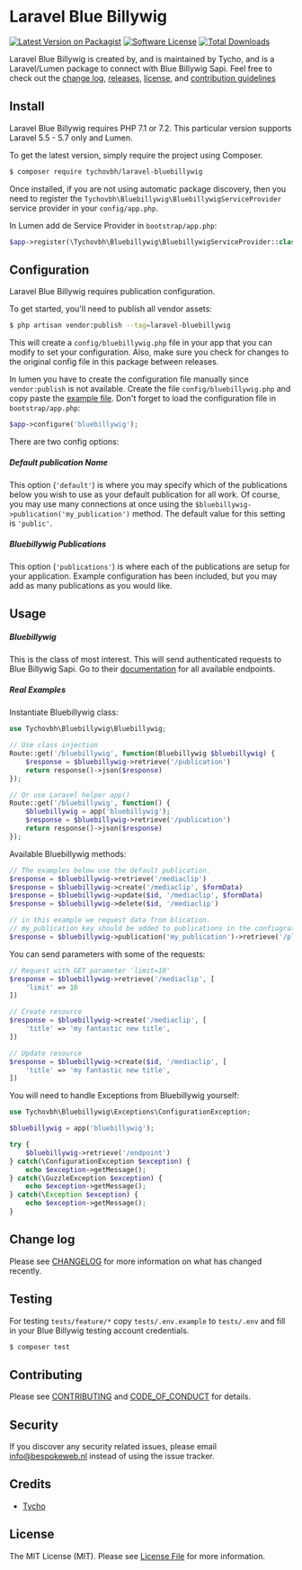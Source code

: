 # Laravel Blue Billywig

[![Latest Version on Packagist][ico-version]][link-packagist]
[![Software License][ico-license]](LICENSE.md)
[![Total Downloads][ico-downloads]][link-downloads]


Laravel Blue Billywig is created by, and is maintained by Tycho, and is a Laravel/Lumen package to connect with Blue Billywig Sapi. Feel free to check out the [change log](CHANGELOG.md), [releases](https://github.com/tychovbh/laravel-bluebillywig/releases), [license](LICENSE), and [contribution guidelines](CONTRIBUTING.md)

## Install

Laravel Blue Billywig requires PHP 7.1 or 7.2. This particular version supports Laravel 5.5 - 5.7 only and Lumen.

To get the latest version, simply require the project using Composer.

``` bash
$ composer require tychovbh/laravel-bluebillywig
```

Once installed, if you are not using automatic package discovery, then you need to register the `Tychovbh\Bluebillywig\BluebillywigServiceProvider` service provider in your `config/app.php`.

In Lumen add de Service Provider in `bootstrap/app.php`:
```php
$app->register(\Tychovbh\Bluebillywig\BluebillywigServiceProvider::class);
```

## Configuration

Laravel Blue Billywig requires publication configuration.

To get started, you'll need to publish all vendor assets:

``` bash
$ php artisan vendor:publish --tag=laravel-bluebillywig
```

This will create a `config/bluebillywig.php` file in your app that you can modify to set your configuration. Also, make sure you check for changes to the original config file in this package between releases.

In lumen you have to create the configuration file manually since `vendor:publish` is not available. Create the file `config/bluebillywig.php` and copy paste the [example file](https://github.com/tychovbh/laravel-bluebillywig/blob/master/config/bluebillywig.php). Don't forget to load the configuration file in `bootstrap/app.php`:
```php
$app->configure('bluebillywig');
```  

There are two config options:

##### Default publication Name

This option (`'default'`) is where you may specify which of the publications below you wish to use as your default publication for all work. Of course, you may use many connections at once using the `$bluebillywig->publication('my_publication')` method. The default value for this setting is `'public'`.

##### Bluebillywig Publications

This option (`'publications'`) is where each of the publications are setup for your application. Example configuration has been included, but you may add as many publications as you would like.

## Usage

##### Bluebillywig
This is the class of most interest. This will send authenticated requests to Blue Billywig Sapi. Go to their [documentation](https://support.bluebillywig.com/) for all available endpoints.
 
##### Real Examples
Instantiate Bluebillywig class:
``` php
use Tychovbh\Bluebillywig\Bluebillywig;

// Use class injection
Route::get('/bluebillywig', function(Bluebillywig $bluebillywig) {
    $response = $bluebillywig->retrieve('/publication')
    return response()->json($response)
});

// Or use Laravel helper app()
Route::get('/bluebillywig', function() {
    $bluebillywig = app('bluebillywig');
    $response = $bluebillywig->retrieve('/publication')
    return response()->json($response)
});
```

Available Bluebillywig methods:
``` php
// The examples below use the default publication. 
$response = $bluebillywig->retrieve('/mediaclip')
$response = $bluebillywig->create('/mediaclip', $formData)
$response = $bluebillywig->update($id, '/mediaclip', $formData)
$response = $bluebillywig->delete($id, '/mediaclip')

// in this example we request data from blication. 
// my_publication key should be added to publications in the confiugration file. 
$response = $bluebillywig->publication('my_publication')->retrieve('/playlist')
```

You can send parameters with some of the requests:
```php
// Request with GET parameter 'limit=10'
$response = $bluebillywig->retrieve('/mediaclip', [
    'limit' => 10
])

// Create resource
$response = $bluebillywig->create('/mediaclip', [
    'title' => 'my fantastic new title',
])

// Update resource
$response = $bluebillywig->create($id, '/mediaclip', [
    'title' => 'my fantastic new title',
])
```  

You will need to handle Exceptions from Bluebillywig yourself:
``` php
use Tychovbh\Bluebillywig\Exceptions\ConfigurationException;

$bluebillywig = app('bluebillywig');

try {
    $bluebillywig->retrieve('/endpoint')
} catch(\ConfigurationException $exception) {
    echo $exception->getMessage();
} catch(\GuzzleException $exception) {
    echo $exception->getMessage();
} catch(\Exception $exception) {
    echo $exception->getMessage();
}
```

## Change log

Please see [CHANGELOG](CHANGELOG.md) for more information on what has changed recently.

## Testing
For testing `tests/feature/*` copy `tests/.env.example` to `tests/.env` and fill in your Blue Billywig testing account credentials.

``` bash
$ composer test
```

## Contributing

Please see [CONTRIBUTING](CONTRIBUTING.md) and [CODE_OF_CONDUCT](CODE_OF_CONDUCT.md) for details.

## Security

If you discover any security related issues, please email info@bespokeweb.nl instead of using the issue tracker.

## Credits

- [Tycho][link-author]

## License

The MIT License (MIT). Please see [License File](LICENSE.md) for more information.

[ico-version]: https://img.shields.io/packagist/v/tychovbh/laravel-bluebillywig.svg?style=flat-square
[ico-license]: https://img.shields.io/badge/license-MIT-brightgreen.svg?style=flat-square
[ico-travis]: https://img.shields.io/travis/tychovbh/laravel-bluebillywig/master.svg?style=flat-square
[ico-scrutinizer]: https://img.shields.io/scrutinizer/coverage/g/tychovbh/laravel-bluebillywig.svg?style=flat-square
[ico-code-quality]: https://img.shields.io/scrutinizer/g/tychovbh/laravel-bluebillywig.svg?style=flat-square
[ico-downloads]: https://img.shields.io/packagist/dt/tychovbh/laravel-bluebillywig.svg?style=flat-square

[link-packagist]: https://packagist.org/packages/tychovbh/laravel-bluebillywig
[link-travis]: https://travis-ci.org/tychovbh/laravel-bluebillywig
[link-scrutinizer]: https://scrutinizer-ci.com/g/tychovbh/laravel-bluebillywig/code-structure
[link-code-quality]: https://scrutinizer-ci.com/g/tychovbh/laravel-bluebillywig
[link-downloads]: https://packagist.org/packages/tychovbh/laravel-bluebillywig
[link-author]: https://github.com/tychovbh
[link-contributors]: ../../contributors
